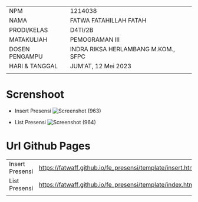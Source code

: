 |                |                                     |
| -------------- | ----------------------------------- |
| NPM            | 1214038                             |
| NAMA           | FATWA FATAHILLAH FATAH              |
| PRODI/KELAS    | D4TI/2B                             |
| MATAKULIAH     | PEMOGRAMAN III                      |
| DOSEN PENGAMPU | INDRA RIKSA HERLAMBANG M.KOM., SFPC |
| HARI & TANGGAL | JUM'AT, 12 Mei 2023                 |
|                |                                     |

# Screnshoot

- Insert Presensi
![Screenshot (963)](https://github.com/Fatwaff/Tugas_Pemrograman3_Fatwa-Fatahillah-Fatah_1214038/assets/96001238/a5b19698-18d3-4685-81a6-c5cc92a17551)

- List Presensi
![Screenshot (964)](https://github.com/Fatwaff/Tugas_Pemrograman3_Fatwa-Fatahillah-Fatah_1214038/assets/96001238/d71685f2-7d41-406f-92fc-72533ad33ccb)

# Url Github Pages
|                 |                                                             |
| --------------- | ----------------------------------------------------------- |
| Insert Presensi | https://fatwaff.github.io/fe_presensi/template/insert.html  |
| List Presensi   | https://fatwaff.github.io/fe_presensi/template/index.html   |
|                 |                                                             |
